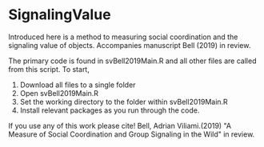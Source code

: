 # SignalingValue
Introduced here is a method to measuring social coordination and the signaling value of objects. Accompanies manuscript Bell (2019) in review.

The primary code is found in svBell2019Main.R and all other files are called from this script. To start, 
1. Download all files to a single folder
2. Open svBell2019Main.R
3. Set the working directory to the folder within svBell2019Main.R
4. Install relevant packages as you run through the code.

If you use any of this work please cite!
Bell, Adrian Viliami.(2019) "A Measure of Social Coordination and Group Signaling in the Wild" in review.
